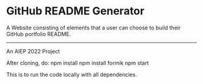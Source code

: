 # GitHub README Generator

A Website consisting of elements that a user can choose to build their GitHub portfolio README.

---
An AIEP 2022 Project 

After cloning, do:
npm install
npm install formik
npm start

This is to run the code locally with all dependencies.
